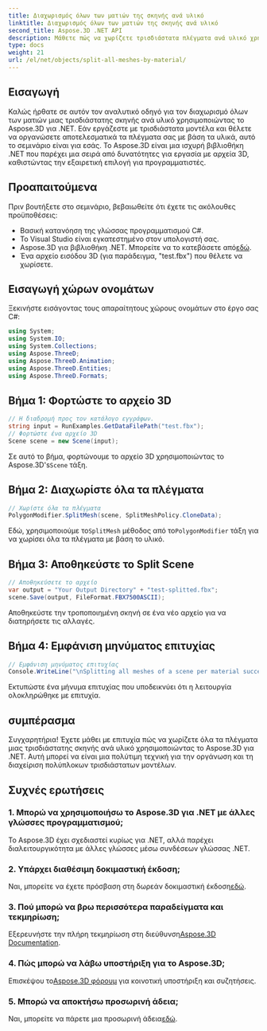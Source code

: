 ```yaml
---
title: Διαχωρισμός όλων των ματιών της σκηνής ανά υλικό
linktitle: Διαχωρισμός όλων των ματιών της σκηνής ανά υλικό
second_title: Aspose.3D .NET API
description: Μάθετε πώς να χωρίζετε τρισδιάστατα πλέγματα ανά υλικό χρησιμοποιώντας το Aspose.3D για .NET. Ακολουθήστε τον βήμα προς βήμα οδηγό μας για αποτελεσματική οργάνωση και διαχείριση τρισδιάστατων μοντέλων.
type: docs
weight: 21
url: /el/net/objects/split-all-meshes-by-material/
---
```

## Εισαγωγή
Καλώς ήρθατε σε αυτόν τον αναλυτικό οδηγό για τον διαχωρισμό όλων των ματιών μιας τρισδιάστατης σκηνής ανά υλικό χρησιμοποιώντας το Aspose.3D για .NET. Εάν εργάζεστε με τρισδιάστατα μοντέλα και θέλετε να οργανώσετε αποτελεσματικά τα πλέγματα σας με βάση τα υλικά, αυτό το σεμινάριο είναι για εσάς. Το Aspose.3D είναι μια ισχυρή βιβλιοθήκη .NET που παρέχει μια σειρά από δυνατότητες για εργασία με αρχεία 3D, καθιστώντας την εξαιρετική επιλογή για προγραμματιστές.
## Προαπαιτούμενα
Πριν βουτήξετε στο σεμινάριο, βεβαιωθείτε ότι έχετε τις ακόλουθες προϋποθέσεις:
- Βασική κατανόηση της γλώσσας προγραμματισμού C#.
- Το Visual Studio είναι εγκατεστημένο στον υπολογιστή σας.
-  Aspose.3D για βιβλιοθήκη .NET. Μπορείτε να το κατεβάσετε από[εδώ](https://releases.aspose.com/3d/net/).
- Ένα αρχείο εισόδου 3D (για παράδειγμα, "test.fbx") που θέλετε να χωρίσετε.
## Εισαγωγή χώρων ονομάτων
Ξεκινήστε εισάγοντας τους απαραίτητους χώρους ονομάτων στο έργο σας C#:
```csharp
using System;
using System.IO;
using System.Collections;
using Aspose.ThreeD;
using Aspose.ThreeD.Animation;
using Aspose.ThreeD.Entities;
using Aspose.ThreeD.Formats;
```
## Βήμα 1: Φορτώστε το αρχείο 3D
```csharp
// Η διαδρομή προς τον κατάλογο εγγράφων.
string input = RunExamples.GetDataFilePath("test.fbx");
// Φορτώστε ένα αρχείο 3D
Scene scene = new Scene(input);
```
 Σε αυτό το βήμα, φορτώνουμε το αρχείο 3D χρησιμοποιώντας το Aspose.3D's`Scene` τάξη.
## Βήμα 2: Διαχωρίστε όλα τα πλέγματα
```csharp
// Χωρίστε όλα τα πλέγματα
PolygonModifier.SplitMesh(scene, SplitMeshPolicy.CloneData);
```
 Εδώ, χρησιμοποιούμε το`SplitMesh` μέθοδος από το`PolygonModifier` τάξη για να χωρίσει όλα τα πλέγματα με βάση το υλικό.
## Βήμα 3: Αποθηκεύστε το Split Scene
```csharp
// Αποθηκεύσετε το αρχείο
var output = "Your Output Directory" + "test-splitted.fbx";
scene.Save(output, FileFormat.FBX7500ASCII);
```
Αποθηκεύστε την τροποποιημένη σκηνή σε ένα νέο αρχείο για να διατηρήσετε τις αλλαγές.
## Βήμα 4: Εμφάνιση μηνύματος επιτυχίας
```csharp
// Εμφάνιση μηνύματος επιτυχίας
Console.WriteLine("\nSplitting all meshes of a scene per material successfully.\nFile saved at " + output);
```
Εκτυπώστε ένα μήνυμα επιτυχίας που υποδεικνύει ότι η λειτουργία ολοκληρώθηκε με επιτυχία.
## συμπέρασμα
Συγχαρητήρια! Έχετε μάθει με επιτυχία πώς να χωρίζετε όλα τα πλέγματα μιας τρισδιάστατης σκηνής ανά υλικό χρησιμοποιώντας το Aspose.3D για .NET. Αυτή μπορεί να είναι μια πολύτιμη τεχνική για την οργάνωση και τη διαχείριση πολύπλοκων τρισδιάστατων μοντέλων.
## Συχνές ερωτήσεις
### 1. Μπορώ να χρησιμοποιήσω το Aspose.3D για .NET με άλλες γλώσσες προγραμματισμού;
Το Aspose.3D έχει σχεδιαστεί κυρίως για .NET, αλλά παρέχει διαλειτουργικότητα με άλλες γλώσσες μέσω συνδέσεων γλώσσας .NET.
### 2. Υπάρχει διαθέσιμη δοκιμαστική έκδοση;
 Ναι, μπορείτε να έχετε πρόσβαση στη δωρεάν δοκιμαστική έκδοση[εδώ](https://releases.aspose.com/).
### 3. Πού μπορώ να βρω περισσότερα παραδείγματα και τεκμηρίωση;
 Εξερευνήστε την πλήρη τεκμηρίωση στη διεύθυνση[Aspose.3D Documentation](https://reference.aspose.com/3d/net/).
### 4. Πώς μπορώ να λάβω υποστήριξη για το Aspose.3D;
 Επισκέψου το[Aspose.3D φόρουμ](https://forum.aspose.com/c/3d/18) για κοινοτική υποστήριξη και συζητήσεις.
### 5. Μπορώ να αποκτήσω προσωρινή άδεια;
 Ναι, μπορείτε να πάρετε μια προσωρινή άδεια[εδώ](https://purchase.aspose.com/temporary-license/).
